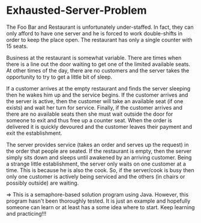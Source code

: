 # Exhausted-Server-Problem

The Foo Bar and Restaurant is unfortunately under-staffed. In fact, they can only
afford to have one server and he is forced to work double-shifts in order to keep the
place open. The restaurant has only a single counter with 15 seats.

Business at the restaurant is somewhat variable. There are times when there is a
line out the door waiting to get one of the limited available seats. At other times of
the day, there are no customers and the server takes the opportunity to try to get a
little bit of sleep.

If a customer arrives at the empty restaurant and finds the server sleeping then he
wakes him up and the service begins. If the customer arrives and the server is
active, then the customer will take an available seat (if one exists) and wait her turn
for service. Finally, if the customer arrives and there are no available seats then she
must wait outside the door for someone to exit and thus free up a counter seat.
When the order is delivered it is quickly devoured and the customer leaves their
payment and exit the establishment.

The server provides service (takes an order and serves up the request) in the order
that people are seated. If the restaurant is empty, then the server simply sits down
and sleeps until awakened by an arriving customer. Being a strange little
establishment, the server only waits on one customer at a time. This is because he is
also the cook. So, if the server/cook is busy then only one customer is actively being
serviced and the others (in chairs or possibly outside) are waiting.

=> This is a semaphore-based solution program using Java. However, this program hasn't been thoroughly tested. It is just an example and hopefully someone can learn or at least has a some idea where to start. Keep learning and practicing!!!
